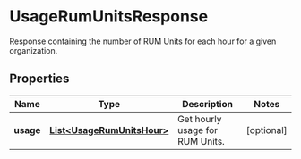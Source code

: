 

# UsageRumUnitsResponse

Response containing the number of RUM Units for each hour for a given organization.

## Properties

Name | Type | Description | Notes
------------ | ------------- | ------------- | -------------
**usage** | [**List&lt;UsageRumUnitsHour&gt;**](UsageRumUnitsHour.md) | Get hourly usage for RUM Units. |  [optional]



